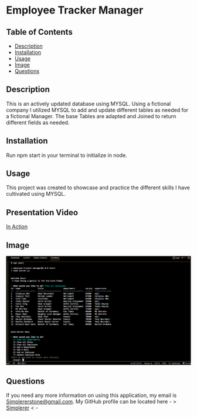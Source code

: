 # Employee Tracker Manager
    
  ## Table of Contents
  - [Description](#description)
  - [Installation](#installation)
  - [Usage](#usage)
  - [Image](#image)
  - [Questions](#questions)
    
  ## Description
  This is an actively updated database using MYSQL. Using a fictional company I utilized MYSQL to add and update different tables as needed for a fictional Manager. The base Tables are adapted and Joined to return different fields as needed.
    
  ## Installation
  Run npm start in your terminal to initialize in node.
    
  ## Usage

  This project was created to showcase and practice the different skills I have cultivated using MYSQL.
  
  ## Presentation Video
  
  [In Action](https://app.castify.com/view/2ed738e8-6e0b-4d6e-b78e-92f1a8ad1930)
    
  ## Image

  ![ScreenShot](./Assets/Screenshot_20230110_043009.png)
    
  ## Questions
  If you need any more information on using this application, my email is Simplererstone@gmail.com.
  My GitHub profile can be located here - >  [Simplerer](https://github.com/Simplerer)  < -